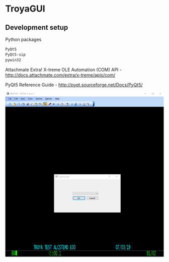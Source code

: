 # TroyaGUI

## Development setup
Python packages
```sh
PyQt5
PyQt5-sip
pywin32
```

Attachmate Extra! X-treme OLE Automation (COM) API - http://docs.attachmate.com/extra/x-treme/apis/com/

PyQt5 Reference Guide - http://pyqt.sourceforge.net/Docs/PyQt5/

![](troya-gui.gif)
